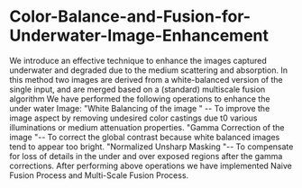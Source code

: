 # Color-Balance-and-Fusion-for-Underwater-Image-Enhancement
We introduce an effective technique to enhance the images captured underwater and degraded due to the medium scattering and absorption. In this method two images are derived from a white-balanced version of the single input, and are merged based on a (standard) multiscale fusion algorithm
We have performed the following operations to enhance the under water Image: 
"White Balancing of the image " -- To improve the image aspect by removing undesired color castings due t0 various illuminations or medium attenuation properties.
"Gamma Correction of the image "-- To correct the global contrast because white balanced images tend to appear too bright.
"Normalized Unsharp Masking "-- To compensate for loss of details in the under and over exposed regions after the gamma corrections.
After performing above operations we  have implemented Naive Fusion Process and Multi-Scale Fusion Process.

